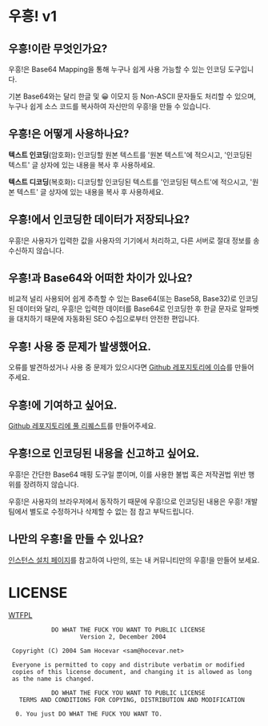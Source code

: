 # 우흥! v1

## 우흥!이란 무엇인가요?

우흥!은 Base64 Mapping을 통해 누구나 쉽게 사용 가능할 수 있는 인코딩 도구입니다.

기본 Base64와는 달리 한글 및 😀 이모지 등 Non-ASCII 문자들도 처리할 수 있으며, 누구나 쉽게 소스 코드를 복사하여 자신만의 우흥!을 만들 수 있습니다.


## 우흥!은 어떻게 사용하나요?

**텍스트 인코딩**(암호화)**:** 인코딩할 원본 텍스트를 '원본 텍스트'에 적으시고, '인코딩된 텍스트' 글 상자에 있는 내용을 복사 후 사용하세요.

**텍스트 디코딩**(복호화)**:** 디코딩할 인코딩된 텍스트를 '인코딩된 텍스트'에 적으시고, '원본 텍스트' 글 상자에 있는 내용을 복사 후 사용하세요.


## 우흥!에서 인코딩한 데이터가 저장되나요?

우흥!은 사용자가 입력한 값을 사용자의 기기에서 처리하고, 다른 서버로 절대 정보를 송수신하지 않습니다.


## 우흥!과 Base64와 어떠한 차이가 있나요?

비교적 널리 사용되어 쉽게 추측할 수 있는 Base64(또는 Base58, Base32)로 인코딩된 데이터와 달리, 우흥!은 입력한 데이터를 Base64로 인코딩한 후 한글 문자로 알파벳을 대치하기 때문에 자동화된 SEO 수집으로부터 안전한 편입니다.


## 우흥! 사용 중 문제가 발생했어요.

오류를 발견하셨거나 사용 중 문제가 있으시다면 [Github 레포지토리에 이슈](https://github.com/UheungProject/UheungProject.github.io/issues)를 만들어주세요.


## 우흥!에 기여하고 싶어요.

[Github 레포지토리에 풀 리퀘스트](https://github.com/UheungProject/UheungProject.github.io/pulls)를 만들어주세요.


## 우흥!으로 인코딩된 내용을 신고하고 싶어요.

우흥!은 간단한 Base64 매핑 도구일 뿐이며, 이를 사용한 불법 혹은 저작권법 위반 행위를 장려하지 않습니다.

우흥!은 사용자의 브라우저에서 동작하기 때문에 우흥!으로 인코딩된 내용은 우흥! 개발팀에서 별도로 수정하거나 삭제할 수 없는 점 참고 부탁드립니다.


## 나만의 우흥!을 만들 수 있나요?

[인스턴스 설치 페이지](https://github.com/UheungProject/UheungProject.github.io/wiki/Github-Pages%EB%A1%9C-%EC%9D%B8%EC%8A%A4%ED%84%B4%EC%8A%A4-%EC%84%A4%EC%B9%98%ED%95%98%EA%B8%B0)를 참고하여 나만의, 또는 내 커뮤니티만의 우흥!을 만들어 보세요.

# LICENSE
[WTFPL](https://github.com/UheungProject/UheungProject.github.io/blob/main/LICENSE)
```
            DO WHAT THE FUCK YOU WANT TO PUBLIC LICENSE
                    Version 2, December 2004

 Copyright (C) 2004 Sam Hocevar <sam@hocevar.net>

 Everyone is permitted to copy and distribute verbatim or modified
 copies of this license document, and changing it is allowed as long
 as the name is changed.

            DO WHAT THE FUCK YOU WANT TO PUBLIC LICENSE
   TERMS AND CONDITIONS FOR COPYING, DISTRIBUTION AND MODIFICATION

  0. You just DO WHAT THE FUCK YOU WANT TO.
```

